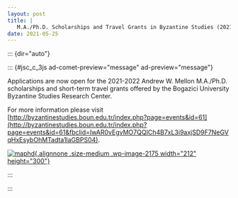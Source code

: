 ```yaml
---
layout: post
title: |
   M.A./Ph.D. Scholarships and Travel Grants in Byzantine Studies (2021-2022)
date: 2021-05-25
---
```


::: {dir="auto"}



::: {#jsc_c_3js ad-comet-preview="message" ad-preview="message"}



<div>




<div>




<div>




Applications are now open for the 2021-2022 Andrew W. Mellon M.A./Ph.D.
scholarships and short-term travel grants offered by the Bogazici
University Byzantine Studies Research Center.





</div>




<div>




For more information please visit
[http://byzantinestudies.boun.edu.tr/index.php?page=events&id=61](http://byzantinestudies.boun.edu.tr/index.php?page=events&id=61&fbclid=IwAR0vEgvMO7QQICh4B7xL3i9axjSD9F7NeGVqHxEsybOhMTadta1laGBPS04).




[![maphd](http://www.aabs.org.au//wp-content/uploads/wp-content/uploads/2021/05/maphd-212x300.png){.alignnone
.size-medium .wp-image-2175 width="212"
height="300"}](http://www.aabs.org.au//wp-content/uploads/wp-content/uploads/2021/05/maphd.png)





</div>




</div>




</div>



:::



:::
